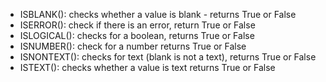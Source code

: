 - ISBLANK(): checks whether a value is blank - returns True or False
- ISERROR(): check if there is an error, return True or False
- ISLOGICAL(): checks for a boolean, returns True or False
- ISNUMBER(): check for a number returns True or False
- ISNONTEXT(): checks for text (blank is not a text), returns True or False
- ISTEXT(): checks whether a value is text returns True or False
